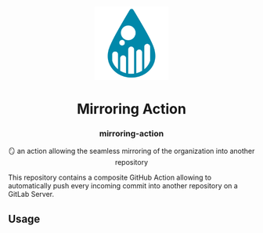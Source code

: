<div align="center">
<img height="150px" src="https://raw.githubusercontent.com/wisdom-oss/brand/main/svg/standalone_color.svg">
<h1>Mirroring Action</h1>
<h3>mirroring-action</h3>
<p>🪞 an action allowing the seamless mirroring of the organization into another repository</p>
</div>

This repository contains a composite GitHub Action allowing to automatically
push every incoming commit  into another repository on a GitLab Server.

## Usage